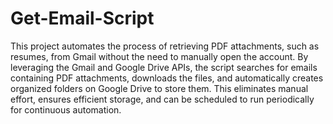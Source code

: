 # Get-Email-Script
This project automates the process of retrieving PDF attachments, such as resumes, from Gmail without the need to manually open the account. By leveraging the Gmail and Google Drive APIs, the script searches for emails containing PDF attachments, downloads the files, and automatically creates organized folders on Google Drive to store them. This eliminates manual effort, ensures efficient storage, and can be scheduled to run periodically for continuous automation.

